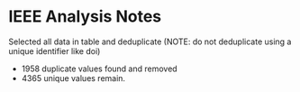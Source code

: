 # IEEE Analysis Notes

Selected all data in table and deduplicate (NOTE: do not deduplicate using a unique identifier like doi)

- 1958 duplicate values found and removed
- 4365 unique values remain.
